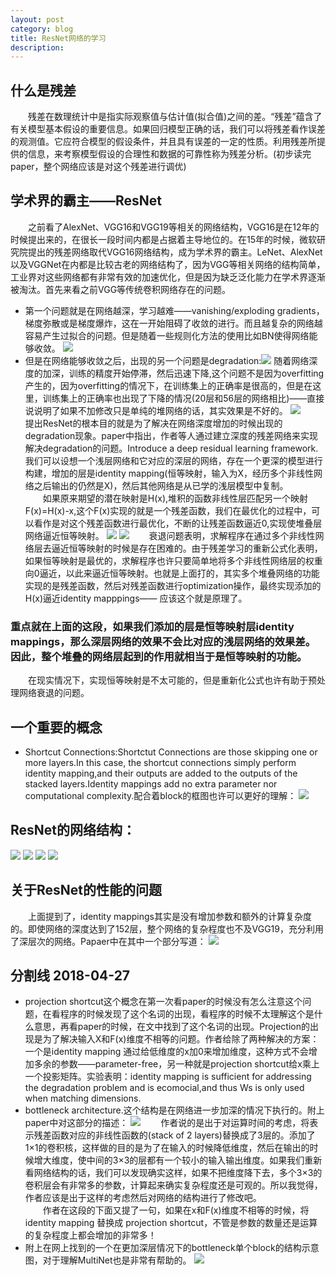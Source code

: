 ```yaml
---
layout: post
category: blog
title: ResNet网络的学习
description:
---
```


## 什么是残差
　　残差在数理统计中是指实际观察值与估计值(拟合值)之间的差。“残差”蕴含了有关模型基本假设的重要信息。如果回归模型正确的话，我们可以将残差看作误差的观测值。它应符合模型的假设条件，并且具有误差的一定的性质。利用残差所提供的信息，来考察模型假设的合理性和数据的可靠性称为残差分析。(初步读完paper，整个网络应该是对这个残差进行调优)<br>
## 学术界的霸主——ResNet
　　之前看了AlexNet、VGG16和VGG19等相关的网络结构，VGG16是在12年的时候提出来的，在很长一段时间内都是占据着主导地位的。在15年的时候，微软研究院提出的残差网络取代VGG16网络结构，成为学术界的霸主。LeNet、AlexNet以及VGGNet在内都是比较古老的网络结构了，因为VGG等相关网络的结构简单，工业界对这些网络都有非常有效的加速优化，但是因为缺乏泛化能力在学术界逐渐被淘汰。首先来看之前VGG等传统卷积网络存在的问题。
- 第一个问题就是在网络越深，学习越难——vanishing/exploding gradients，梯度弥散或是梯度爆炸，这在一开始阻碍了收敛的进行。而且越复杂的网络越容易产生过拟合的问题。但是随着一些规则化方法的使用比如BN使得网络能够收敛。
![](/downloads/converging.png)
- 但是在网络能够收敛之后，出现的另一个问题是degradation:![](/downloads/degradation.png)
随着网络深度的加深，训练的精度开始停滞，然后迅速下降,这个问题不是因为overfitting产生的，因为overfitting的情况下，在训练集上的正确率是很高的，但是在这里，训练集上的正确率也出现了下降的情况(20层和56层的网络相比)——直接说说明了如果不加修改只是单纯的堆网络的话，其实效果是不好的。
![](/downloads/fig1.png)
　　提出ResNet的根本目的就是为了解决在网络深度增加的时候出现的degradation现象。paper中指出，作者等人通过建立深度的残差网络来实现解决degradation的问题。Introduce a deep residual learning framework.我们可以设想一个浅层网络和它对应的深层的网络，存在一个更深的模型进行构建，增加的层是identity mapping(恒等映射，输入为X，经历多个非线性网络之后输出的仍然是X)，然后其他网络是从已学的浅层模型中复制。<br>
　　如果原来期望的潜在映射是H(x),堆积的函数非线性层匹配另一个映射F(x)=H(x)-x,这个F(x)实现的就是一个残差函数，我们在最优化的过程中，可以看作是对这个残差函数进行最优化，不断的让残差函数逼近0,实现使堆叠层网络逼近恒等映射。
![](/downloads/ResNet1.png)
![](/downloads/ResNet2.png)
　　衰退问题表明，求解程序在通过多个非线性网络层去逼近恒等映射的时候是存在困难的。由于残差学习的重新公式化表明，如果恒等映射是最优的，求解程序也许只要简单地将多个非线性网络层的权重向0逼近，以此来逼近恒等映射。也就是上面打的，其实多个堆叠网络的功能实现的是残差函数，然后对残差函数进行optimization操作，最终实现添加的H(x)逼近identity mapppings—— 应该这个就是原理了。

### 重点就在上面的这段，如果我们添加的层是恒等映射层identity mappings，那么深层网络的效果不会比对应的浅层网络的效果差。因此，整个堆叠的网络层起到的作用就相当于是恒等映射的功能。
　　在现实情况下，实现恒等映射是不太可能的，但是重新化公式也许有助于预处理网络衰退的问题。

## 一个重要的概念
- Shortcut Connections:Shortctut Connections are those skipping one or more layers.In this case, the shortcut connections simply perform identity mapping,and their outputs are added to the outputs of the stacked layers.Identity mappings add no extra parameter nor computational complexity.配合着block的框图也许可以更好的理解：
![](/downloads/block.png)

## ResNet的网络结构：
![](/downloads/ResArch1.png)
![](/downloads/ResArch2.png)
![](/downloads/ResArch3.png)
![](/downloads/ResArch4.png)

## 关于ResNet的性能的问题
　　上面提到了，identity mappings其实是没有增加参数和额外的计算复杂度的。即使网络的深度达到了152层，整个网络的复杂程度也不及VGG19，充分利用了深层次的网络。Papaer中在其中一个部分写道：
![](/downloads/Res152.png)

## 分割线 2018-04-27
- projection shortcut这个概念在第一次看paper的时候没有怎么注意这个问题，在看程序的时候发现了这个名词的出现，看程序的时候不太理解这个是什么意思，再看paper的时候，在文中找到了这个名词的出现。Projection的出现是为了解决输入X和F(x)维度不相等的问题。作者给除了两种解决的方案：一个是identity mapping 通过给低维度的x加0来增加维度，这种方式不会增加多余的参数——parameter-free，另一种就是projection shortcut给x乘上一个投影矩阵。实验表明：identity mapping is sufficient for addressing the degradation problem and is ecomocial,and thus Ws is only used when matching dimensions.
- bottleneck architecture.这个结构是在网络进一步加深的情况下执行的。附上paper中对这部分的描述：
![](/downloads/bottleneck.png)
　　作者说的是出于对运算时间的考虑，将表示残差函数对应的非线性函数的(stack of 2 layers)替换成了3层的。添加了1×1的卷积核，这样做的目的是为了在输入的时候降低维度，然后在输出的时候增大维度，使中间的3×3的层都有一个较小的输入输出维度。如果我们重新看网络结构的话，我们可以发现确实这样，如果不把维度降下去，多个3×3的卷积层会有非常多的参数，计算起来确实复杂程度还是可观的。所以我觉得，作者应该是出于这样的考虑然后对网络的结构进行了修改吧。<br>
　　作者在这段的下面又提了一句，如果在x和F(x)维度不相等的时候，将identity mapping 替换成 projection shortcut，不管是参数的数量还是运算的复杂程度上都会增加的非常多！
- 附上在网上找到的一个在更加深层情况下的bottleneck单个block的结构示意图，对于理解MultiNet也是非常有帮助的。
![](/downloads/Res50.png)